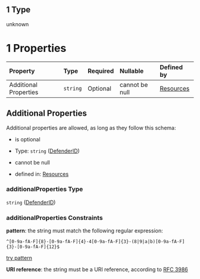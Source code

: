 ## 1 Type

unknown

# 1 Properties

| Property              | Type     | Required | Nullable       | Defined by                                                                                                                   |
| :-------------------- | :------- | :------- | :------------- | :--------------------------------------------------------------------------------------------------------------------------- |
| Additional Properties | `string` | Optional | cannot be null | [Resources](definitions-definitions-defenderid.md "resources.schema.json#/properties/relayers/oneOf/1/additionalProperties") |

## Additional Properties

Additional properties are allowed, as long as they follow this schema:



*   is optional

*   Type: `string` ([DefenderID](definitions-definitions-defenderid.md))

*   cannot be null

*   defined in: [Resources](definitions-definitions-defenderid.md "resources.schema.json#/properties/relayers/oneOf/1/additionalProperties")

### additionalProperties Type

`string` ([DefenderID](definitions-definitions-defenderid.md))

### additionalProperties Constraints

**pattern**: the string must match the following regular expression:&#x20;

```regexp
^[0-9a-fA-F]{8}-[0-9a-fA-F]{4}-4[0-9a-fA-F]{3}-(8|9|a|b)[0-9a-fA-F]{3}-[0-9a-fA-F]{12}$
```

[try pattern](https://regexr.com/?expression=%5E%5B0-9a-fA-F%5D%7B8%7D-%5B0-9a-fA-F%5D%7B4%7D-4%5B0-9a-fA-F%5D%7B3%7D-\(8%7C9%7Ca%7Cb\)%5B0-9a-fA-F%5D%7B3%7D-%5B0-9a-fA-F%5D%7B12%7D%24 "try regular expression with regexr.com")

**URI reference**: the string must be a URI reference, according to [RFC 3986](https://tools.ietf.org/html/rfc3986 "check the specification")
